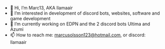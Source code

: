 - 👋 Hi, I’m Marc13, AKA llamaair
- 👀 I’m interested in development of discord bots, websites, software and game development
- 🌱 I’m currently working on EDPN and the 2 discord bots Ultima and Azumi
- 📫 How to reach me: marcusolsson123@hotmail.com, or discord: llamaair

